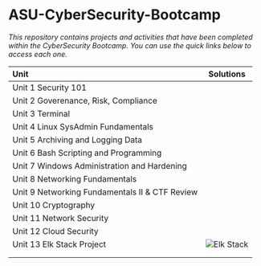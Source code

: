 ASU-CyberSecurity-Bootcamp
==========================
*This repository contains _projects_ and _activities_ that have been completed within the CyberSecurity Bootcamp. 
You can use the quick links below to access each one.*


| Unit                      | Solutions     |
|:-------------------------|:-------------:|
| Unit 1 Security 101 |     |
| Unit 2 Goverenance, Risk, Compliance |    |
| Unit 3 Terminal | |
| Unit 4 Linux SysAdmin Fundamentals | |
| Unit 5 Archiving and Logging Data | |
| Unit 6 Bash Scripting and Programming | |
| Unit 7 Windows Administration and Hardening | |
| Unit 8 Networking Fundamentals | |
| Unit 9 Networking Fundamentals II & CTF Review | |
| Unit 10 Cryptography | |
| Unit 11 Network Security | |
| Unit 12 Cloud Security | |
| Unit 13 Elk Stack Project | ![Elk Stack](https://github.com/Jbyford89/ASU-CyberSecurity-Bootcamp/tree/main/ELK-Stack-Deployment-Project) |
|                   |       |
|             |      |
